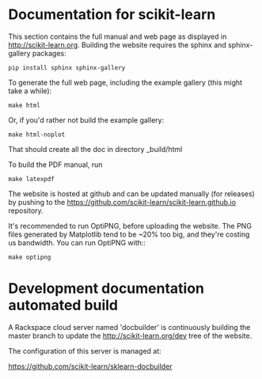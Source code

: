 # Documentation for scikit-learn

This section contains the full manual and web page as displayed in
http://scikit-learn.org.
Building the website requires the sphinx and sphinx-gallery packages:

    pip install sphinx sphinx-gallery

To generate the full web page, including the example gallery (this might take a
while):

    make html

Or, if you'd rather not build the example gallery:

    make html-noplot

That should create all the doc in directory _build/html

To build the PDF manual, run

    make latexpdf

The website is hosted at github and can be updated manually (for releases)
by pushing to the https://github.com/scikit-learn/scikit-learn.github.io repository.

It's recommended to run OptiPNG, before uploading the website.
The PNG files generated by Matplotlib tend to be ~20% too big, and they're
costing us bandwidth. You can run OptiPNG with::

    make optipng

# Development documentation automated build

A Rackspace cloud server named 'docbuilder' is continuously building the master branch
to update the http://scikit-learn.org/dev tree of the website.

The configuration of this server is managed at:

  https://github.com/scikit-learn/sklearn-docbuilder

